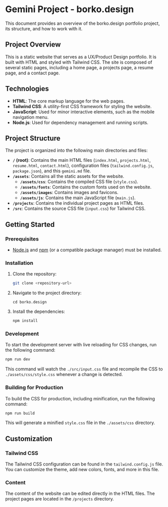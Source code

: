 # Gemini Project - borko.design

This document provides an overview of the borko.design portfolio project, its structure, and how to work with it.

## Project Overview

This is a static website that serves as a UX/Product Design portfolio. It is built with HTML and styled with Tailwind CSS. The site is composed of several static pages, including a home page, a projects page, a resume page, and a contact page.

## Technologies

- **HTML**: The core markup language for the web pages.
- **Tailwind CSS**: A utility-first CSS framework for styling the website.
- **JavaScript**: Used for minor interactive elements, such as the mobile navigation menu.
- **Node.js**: Used for dependency management and running scripts.

## Project Structure

The project is organized into the following main directories and files:

- **`/` (root)**: Contains the main HTML files (`index.html`, `projects.html`, `resume.html`, `contact.html`), configuration files (`tailwind.config.js`, `package.json`), and this `gemini.md` file.
- **`/assets`**: Contains all the static assets for the website.
  - **`/assets/css`**: Contains the compiled CSS file (`style.css`).
  - **`/assets/fonts`**: Contains the custom fonts used on the website.
  - **`/assets/images`**: Contains images and favicons.
  - **`/assets/js`**: Contains the main JavaScript file (`main.js`).
- **`/projects`**: Contains the individual project pages as HTML files.
- **`/src`**: Contains the source CSS file (`input.css`) for Tailwind CSS.

## Getting Started

### Prerequisites

- [Node.js](https://nodejs.org/) and [npm](https://www.npmjs.com/) (or a compatible package manager) must be installed.

### Installation

1.  Clone the repository:
    ```bash
    git clone <repository-url>
    ```
2.  Navigate to the project directory:
    ```bashi 
    cd borko.design
    ```
3.  Install the dependencies:
    ```bash
    npm install
    ```

### Development

To start the development server with live reloading for CSS changes, run the following command:

```bash
npm run dev
```

This command will watch the `./src/input.css` file and recompile the CSS to `./assets/css/style.css` whenever a change is detected.

### Building for Production

To build the CSS for production, including minification, run the following command:

```bash
npm run build
```

This will generate a minified `style.css` file in the `./assets/css` directory.

## Customization

### Tailwind CSS

The Tailwind CSS configuration can be found in the `tailwind.config.js` file. You can customize the theme, add new colors, fonts, and more in this file.

### Content

The content of the website can be edited directly in the HTML files. The project pages are located in the `/projects` directory.
